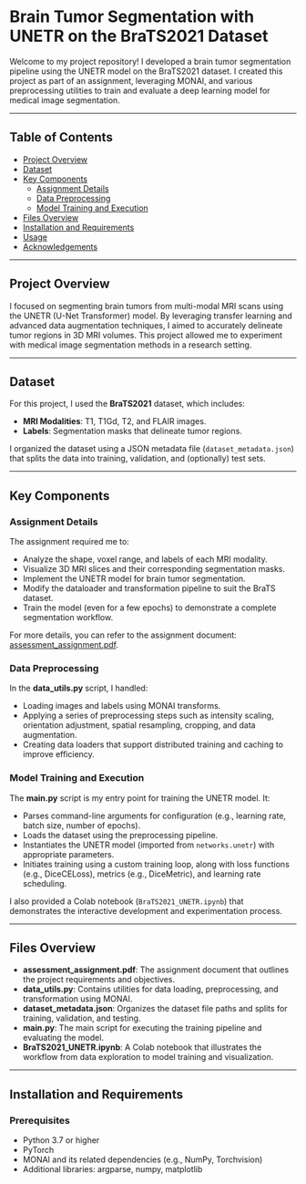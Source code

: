 # Brain Tumor Segmentation with UNETR on the BraTS2021 Dataset

Welcome to my project repository! I developed a brain tumor segmentation pipeline using the UNETR model on the BraTS2021 dataset. I created this project as part of an assignment, leveraging MONAI, and various preprocessing utilities to train and evaluate a deep learning model for medical image segmentation.

---

## Table of Contents

- [Project Overview](#project-overview)
- [Dataset](#dataset)
- [Key Components](#key-components)
  - [Assignment Details](#assignment-details)
  - [Data Preprocessing](#data-preprocessing)
  - [Model Training and Execution](#model-training-and-execution)
- [Files Overview](#files-overview)
- [Installation and Requirements](#installation-and-requirements)
- [Usage](#usage)
- [Acknowledgements](#acknowledgements)

---

## Project Overview

I focused on segmenting brain tumors from multi-modal MRI scans using the UNETR (U-Net Transformer) model. By leveraging transfer learning and advanced data augmentation techniques, I aimed to accurately delineate tumor regions in 3D MRI volumes. This project allowed me to experiment with medical image segmentation methods in a research setting.

---

## Dataset

For this project, I used the **BraTS2021** dataset, which includes:
- **MRI Modalities**: T1, T1Gd, T2, and FLAIR images.
- **Labels**: Segmentation masks that delineate tumor regions.

I organized the dataset using a JSON metadata file (`dataset_metadata.json`) that splits the data into training, validation, and (optionally) test sets.

---

## Key Components

### Assignment Details

The assignment required me to:
- Analyze the shape, voxel range, and labels of each MRI modality.
- Visualize 3D MRI slices and their corresponding segmentation masks.
- Implement the UNETR model for brain tumor segmentation.
- Modify the dataloader and transformation pipeline to suit the BraTS dataset.
- Train the model (even for a few epochs) to demonstrate a complete segmentation workflow.

For more details, you can refer to the assignment document: [assessment_assignment.pdf](./assessment_assignment.pdf).

### Data Preprocessing

In the **data_utils.py** script, I handled:
- Loading images and labels using MONAI transforms.
- Applying a series of preprocessing steps such as intensity scaling, orientation adjustment, spatial resampling, cropping, and data augmentation.
- Creating data loaders that support distributed training and caching to improve efficiency.

### Model Training and Execution

The **main.py** script is my entry point for training the UNETR model. It:
- Parses command-line arguments for configuration (e.g., learning rate, batch size, number of epochs).
- Loads the dataset using the preprocessing pipeline.
- Instantiates the UNETR model (imported from `networks.unetr`) with appropriate parameters.
- Initiates training using a custom training loop, along with loss functions (e.g., DiceCELoss), metrics (e.g., DiceMetric), and learning rate scheduling.

I also provided a Colab notebook (`BraTS2021_UNETR.ipynb`) that demonstrates the interactive development and experimentation process.

---

## Files Overview

- **assessment_assignment.pdf**: The assignment document that outlines the project requirements and objectives.
- **data_utils.py**: Contains utilities for data loading, preprocessing, and transformation using MONAI.
- **dataset_metadata.json**: Organizes the dataset file paths and splits for training, validation, and testing.
- **main.py**: The main script for executing the training pipeline and evaluating the model.
- **BraTS2021_UNETR.ipynb**: A Colab notebook that illustrates the workflow from data exploration to model training and visualization.

---

## Installation and Requirements

### Prerequisites

- Python 3.7 or higher
- PyTorch
- MONAI and its related dependencies (e.g., NumPy, Torchvision)
- Additional libraries: argparse, numpy, matplotlib

